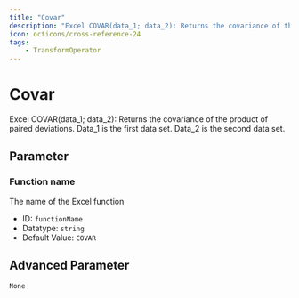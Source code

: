```yaml
---
title: "Covar"
description: "Excel COVAR(data_1; data_2): Returns the covariance of the product of paired deviations. Data_1 is the first data set. Data_2 is the second data set."
icon: octicons/cross-reference-24
tags: 
    - TransformOperator
---
```

# Covar
<!-- This file was generated - DO NOT CHANGE IT MANUALLY -->



Excel COVAR(data_1; data_2): Returns the covariance of the product of paired deviations. Data_1 is the first data set. Data_2 is the second data set.

## Parameter

### Function name

The name of the Excel function

- ID: `functionName`
- Datatype: `string`
- Default Value: `COVAR`





## Advanced Parameter

`None`